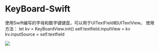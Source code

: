 # KeyBoard-Swift
使用Swift编写的字母和数字键键盘，可以用于UITextField和UITextView。
使用方法：
let kv = KeyBoardView.init()
self.textfield.inputView = kv
kv.inputSource = self.textfield

![](http://img.blog.csdn.net/20180226164449943)  
